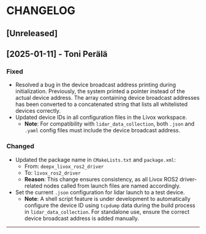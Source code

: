 # CHANGELOG

## [Unreleased]

## [2025-01-11] - Toni Perälä

### Fixed
- Resolved a bug in the device broadcast address printing during initialization. Previously, the system printed a pointer instead of the actual device address. The array containing device broadcast addresses has been converted to a concatenated string that lists all whitelisted devices correctly.
- Updated device IDs in all configuration files in the Livox workspace. 
  - **Note**: For compatibility with `lidar_data_collection`, both `.json` and `.yaml` config files must include the device broadcast address.

### Changed
- Updated the package name in `CMakeLists.txt` and `package.xml`:
  - From: `deepx_livox_ros2_driver`
  - To: `livox_ros2_driver`
  - **Reason**: This change ensures consistency, as all Livox ROS2 driver-related nodes called from launch files are named accordingly.
- Set the current `.json` configuration for lidar launch to a test device.
  - **Note**: A shell script feature is under development to automatically configure the device ID using `tcpdump` data during the build process in `lidar_data_collection`. For standalone use, ensure the correct device broadcast address is added manually.

---

